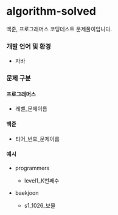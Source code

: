 # algorithm-solved
백준, 프로그래머스 코딩테스트 문제풀이입니다.

### 개발 언어 및 환경
* 자바

### 문제 구분

#### 프로그래머스
* 레벨_문제이름

#### 백준
* 티어_번호_문제이름


#### 예시
* programmers
    * level1_K번째수

* baekjoon
    * s1_1026_보물

